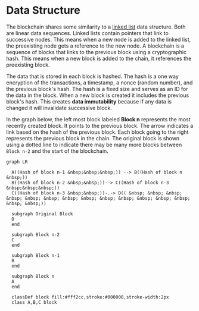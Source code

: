 # Data Structure

The blockchain shares some similarity to a [linked list](https://en.wikipedia.org/wiki/Linked_list) data structure. Both are linear data sequences.  Linked lists contain pointers that link to successive nodes. This means when a new node is added to the linked list, the preexisting node gets a reference to the new node. A blockchain is a sequence of blocks that links to the previous block using a cryptographic hash. This means when a new block is added to the chain, it references the preexisting block.

The data that is stored in each block is hashed.  The hash is a one way encryption of the transactions, a timestamp, a nonce (random number), and the previous block's hash.  The hash is a fixed size and serves as an ID for the data in the block. When a new block is created it includes the previous block's hash.  This creates **data immutability** because if any data is changed it will invalidate successive block. 

In the graph below, the left most block labeled **Block n** represents the most recently created block. It points to the previous block.  The arrow indicates a link based on the hash of the previous block.  Each block going to the right represents the previous block in the chain.  The original block is shown using a dotted line to indicate there may be many more blocks between `Block n-2` and the start of the blockchain.

```mermaid
graph LR

  A((Hash of block n-1 &nbsp;&nbsp;&nbsp;)) --> B((Hash of block n &nbsp;))
  B((Hash of block n-2 &nbsp;&nbsp;))--> C((Hash of block n-3 &nbsp;&nbsp;&nbsp;))
  C((Hash of block n-3 &nbsp;&nbsp;))-.-> D(( &nbsp; &nbsp; &nbsp; &nbsp; &nbsp; &nbsp; &nbsp; &nbsp; &nbsp; &nbsp; &nbsp; &nbsp; &nbsp; &nbsp; &nbsp;))

  subgraph Original Block
  D
  end

  subgraph Block n-2
  C
  end

  subgraph Block n-1
  B
  end

  subgraph Block n
  A
  end

  classDef block fill:#fff2cc,stroke:#000000,stroke-width:2px
  class A,B,C block
```

